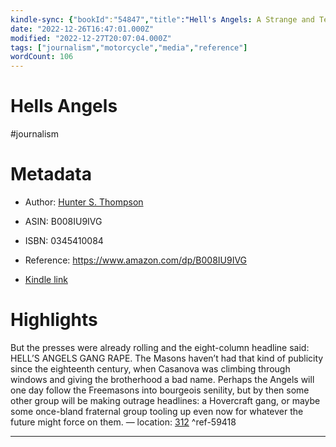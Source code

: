```yaml
---
kindle-sync: {"bookId":"54847","title":"Hell's Angels: A Strange and Terrible Saga","author":"Hunter S. Thompson","asin":"B008IU9IVG","lastAnnotatedDate":"2022-06-20","bookImageUrl":"https://m.media-amazon.com/images/I/51WwckOYyQL._SY160.jpg","highlightsCount":1}
date: "2022-12-26T16:47:01.000Z"
modified: "2022-12-27T20:07:04.000Z"
tags: ["journalism","motorcycle","media","reference"]
wordCount: 106
---
```

# Hells Angels

#journalism 

# Metadata

* Author: [Hunter S. Thompson](https://www.amazon.com/Hunter-S-Thompson/e/B000AQ4U5U/ref=dp_byline_cont_ebooks_1)

* ASIN: B008IU9IVG

* ISBN: 0345410084

* Reference: <https://www.amazon.com/dp/B008IU9IVG>

* [Kindle link](kindle://book?action=open&asin=B008IU9IVG)

# Highlights

But the presses were already rolling and the eight-column headline said: HELL’S ANGELS GANG RAPE. The Masons haven’t had that kind of publicity since the eighteenth century, when Casanova was climbing through windows and giving the brotherhood a bad name. Perhaps the Angels will one day follow the Freemasons into bourgeois senility, but by then some other group will be making outrage headlines: a Hovercraft gang, or maybe some once-bland fraternal group tooling up even now for whatever the future might force on them. — location: [312](kindle://book?action=open&asin=B008IU9IVG&location=312) ^ref-59418

---
